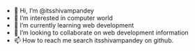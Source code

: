 - 👋 Hi, I’m @itsshivampandey
- 👀 I’m interested in computer world
- 🌱 I’m currently learning web development
- 💞️ I’m looking to collaborate on web development information
- 📫 How to reach me search itsshivampandey on github.

<!---
itsshivampandey/itsshivampandey is a ✨ special ✨ repository because its `README.md` (this file) appears on your GitHub profile.
You can click the Preview link to take a look at your changes.
--->
